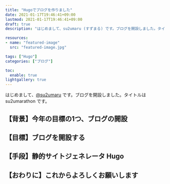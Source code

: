 ```yaml
---
title: "Hugoでブログを作りました"
date: 2021-01-17T19:46:41+09:00
lastmod: 2021-01-17T19:46:41+09:00
draft: true
description: "はじめまして、su2umaru (すずまる) です。ブログを開設しました。タイトルは su2umarathon です。"

resources:
- name: "featured-image"
  src: "featured-image.jpg"

tags: ["Hugo"]
categories: ["ブログ"]

toc:
  enable: true
lightgallery: true
---
```


はじめまして、<a href="https://twitter.com/su2umaru" target="_blank">@su2umaru</a> です。ブログを開設しました。タイトルは su2umarathon です。

<!--more-->

## 【背景】今年の目標の1つ、ブログの開設

## 【目標】ブログを開設する

## 【手段】静的サイトジェネレータ Hugo

## 【おわりに】これからよろしくお願いします